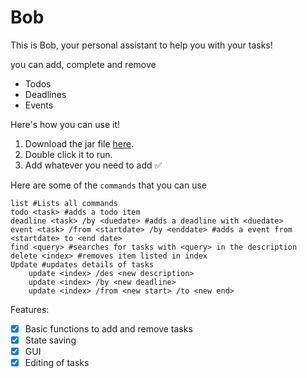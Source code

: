 # Bob

This is Bob, your personal assistant to help you with your tasks!

you can add, complete and remove
- Todos
- Deadlines
- Events

Here's how you can use it!

1. Download the jar file [here](https://github.com/yhtham7/ip/releases).
2. Double click it to run.
3. Add whatever you need to add ✅

Here are some of the `commands` that you can use
```
list #Lists all commands
todo <task> #adds a todo item
deadline <task> /by <duedate> #adds a deadline with <duedate>
event <task> /from <startdate> /by <enddate> #adds a event from <startdate> to <end date>
find <query> #searches for tasks with <query> in the description
delete <index> #removes item listed in index
Update #updates details of tasks
    update <index> /des <new description>
    update <index> /by <new deadline>
    update <index> /from <new start> /to <new end>
```

Features:

- [x] Basic functions to add and remove tasks
- [x] State saving
- [x] GUI
- [x] Editing of tasks
